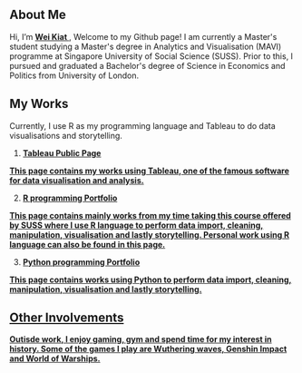 ## About Me

Hi, I’m <a  style="font-weight:bold" href="https://www.linkedin.com/in/wei-kiat-tan/">Wei Kiat </a>, Welcome to my Github page! I am currently a Master's student studying a Master's degree in Analytics and Visualisation (MAVI) programme at Singapore University of Social Science (SUSS). Prior to this, I pursued and graduated a Bachelor's degree of Science in Economics and Politics from University of London. 


## My Works

Currently, I use R as my programming language and Tableau to do data visualisations and storytelling. 

1. <a  style="font-weight:bold" href="https://public.tableau.com/app/profile/wei.kiat/vizzes/">Tableau Public Page

This page contains my works using Tableau, one of the famous software for data visualisation and analysis.


2. <a  style="font-weight:bold" href="https://wei-kiat-tan.github.io/R-programming-Portfolio/">R programming Portfolio

This page contains mainly works from my time taking this course offered by SUSS where I use R language to perform data import, cleaning, manipulation, visualisation and lastly storytelling. Personal work using R language can also be found in this page.

3. <a  style="font-weight:bold" href="https://wei-kiat-tan.github.io/Python-Programming/">Python programming Portfolio

This page contains works using Python to perform data import, cleaning, manipulation, visualisation and lastly storytelling. 

## Other Involvements

Outisde work, I enjoy gaming, gym and spend time for my interest in history. Some of the games I play are Wuthering waves, Genshin Impact and World of Warships. 
